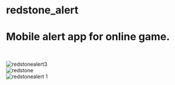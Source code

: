 # redstone_alert
<h1>Mobile alert app for online game.</h1>
<br/>

![redstonealert3](https://github.com/lkai1/redstone_alert/assets/62508363/15ea3db1-5c6a-4b81-b09c-711eb28658f2)
<br/>
![redstone](https://github.com/lkai1/redstone_alert/assets/62508363/e30d25d7-8801-47ba-8c74-53e94a57cbd6)
<br/>
![redstonealert 1](https://github.com/lkai1/redstone_alert/assets/62508363/b8893200-4a5d-41e0-8501-2216457496bd)
